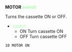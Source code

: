 **MOTOR <span style="color:#AAFFAA;">*switch*</span>**

Turns the cassette ON or OFF.

- <span style="color:#AAFFAA;">*switch*</span>
  - ON  Turn cassette ON
  - OFF Turn cassette OFF

```ecb2
10 MOTOR ON
```
